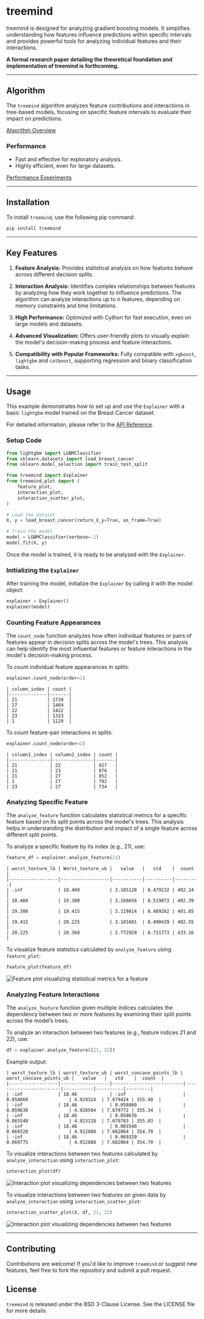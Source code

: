 # treemind 
treemind is designed for analyzing gradient boosting models. It simplifies understanding how features influence predictions within specific intervals and provides powerful tools for analyzing individual features and their interactions.

**A formal research paper detailing the theoretical foundation and implementation of treemind is forthcoming.**

---
## Algorithm

The `treemind` algorithm analyzes feature contributions and interactions in tree-based models, focusing on specific feature intervals to evaluate their impact on predictions.

[Algorithm Overview](https://treemind.readthedocs.io/en/latest/algorithm.html)

### Performance
- Fast and effective for exploratory analysis.
- Highly efficient, even for large datasets.

[Performance Experiments](https://treemind.readthedocs.io/en/latest/experiments/experiment_main.html)

---

## Installation
To install `treemind`, use the following pip command:

```bash
pip install treemind
```
---
## Key Features

1. **Feature Analysis:** Provides statistical analysis on how features behave across different decision splits.

2. **Interaction Analysis:**  Identifies complex relationships between features by analyzing how they work together to influence predictions. The algorithm can analyze interactions up to n features, depending on memory constraints and time limitations.

3. **High Performance:** Optimized with Cython for fast execution, even on large models and datasets.

4. **Advanced Visualization:** Offers user-friendly plots to visually explain the model's decision-making process and feature interactions. 

5. **Compatibility with Popular Frameworks:** Fully compatible with `xgboost`, `lightgbm` and `catboost`, supporting regression and binary classification tasks.
---

## Usage

This example demonstrates how to set up and use the `Explainer` with a basic `lightgbm` model trained on the Breast Cancer dataset. 

For detailed information, please refer to the [API Reference](https://treemind.readthedocs.io/en/latest/api_reference.html).

### Setup Code

```python
from lightgbm import LGBMClassifier
from sklearn.datasets import load_breast_cancer
from sklearn.model_selection import train_test_split

from treemind import Explainer
from treemind.plot import (
    feature_plot,
    interaction_plot,
    interaction_scatter_plot,
)

# Load the dataset
X, y = load_breast_cancer(return_X_y=True, as_frame=True)

# Train the model
model = LGBMClassifier(verbose=-1)
model.fit(X, y)
```

Once the model is trained, it is ready to be analyzed with the `Explainer`.

### Initializing the `Explainer`

After training the model, initialize the `Explainer` by calling it with the model object:

```python
explainer = Explainer()
explainer(model)
```

### Counting Feature Appearances

The `count_node` function analyzes how often individual features or pairs of features appear in decision splits across the model's trees. This analysis can help identify the most influential features or feature interactions in the model's decision-making process.

To count individual feature appearances in splits:

```python
explainer.count_node(order=1)
```

```none
| column_index | count |
|--------------|-------|
| 21           | 1739  |
| 27           | 1469  |
| 22           | 1422  |
| 23           | 1323  |
| 1            | 1129  |
```

To count feature-pair interactions in splits:

```python
explainer.count_node(order=2)
```

```none
| column1_index | column2_index | count |
|---------------|---------------|-------|
| 21            | 22            | 927   |
| 21            | 23            | 876   |
| 21            | 27            | 852   |
| 1             | 27            | 792   |
| 23            | 27            | 734   |
```

### Analyzing Specific Feature

The `analyze_feature` function calculates statistical metrics for a specific feature based on its split points across the model's trees. This analysis helps in understanding the distribution and impact of a single feature across different split points.

To analyze a specific feature by its index (e.g., 21), use:

```python
feature_df = explainer.analyze_feature(21)
```

```none
| worst_texture_lb | Worst_texture_ub |   value   |   std    |  count  |
|------------------|------------------|-----------|----------|---------|
| -inf             | 18.460           | 3.185128  | 8.479232 | 402.24  |
| 18.460           | 19.300           | 3.160656  | 8.519873 | 402.39  |
| 19.300           | 19.415           | 3.119814  | 8.489262 | 401.85  |
| 19.415           | 20.225           | 3.101601  | 8.490439 | 402.55  |
| 20.225           | 20.360           | 2.772929  | 8.711773 | 433.16  |
```

To visualize feature statistics calculated by `analyze_feature` using `feature_plot`:

```python
feature_plot(feature_df)
```

![Feature plot visualizing statistical metrics for a feature](/docs/source/_static/example/feature_plot.png)

### Analyzing Feature Interactions

The `analyze_feature` function given multiple indices calculates the dependency between two or more features by examining their split points across the model’s trees.

To analyze an interaction between two features (e.g., feature indices 21 and 22), use:

```python
df = explainer.analyze_feature([21, 22])
```

Example output:

```none
| worst_texture_lb | worst_texture_ub | worst_concave_points_lb | worst_concave_points_ub |   value   |   std    |  count  |
|------------------|------------------|--------------------------|------------------------|-----------|----------|---------|
| -inf             | 18.46            | -inf                     | 0.058860               | 4.929324  | 7.679424 | 355.40  |
| -inf             | 18.46            | 0.058860                 | 0.059630               | 4.928594  | 7.679772 | 355.34  |
| -inf             | 18.46            | 0.059630                 | 0.065540               | 4.923128  | 7.679783 | 355.03  |
| -inf             | 18.46            | 0.065540                 | 0.069320               | 4.912888  | 7.682064 | 354.70  |
| -inf             | 18.46            | 0.069320                 | 0.069775               | 4.912888  | 7.682064 | 354.70  |

```

To visualize interactions between two features calculated by `analyze_interaction` using `interaction_plot`:

```python
interaction_plot(df)
```

![Interaction plot visualizing dependencies between two features](/docs/source/_static/example/interaction_plot.png)

To visualize interactions between two features on given data by `analyze_interaction` using `interaction_scatter_plot`:

```python
interaction_scatter_plot(X, df, 21, 22)
```

![Interaction plot visualizing dependencies between two features](/docs/source/_static/example/interaction_scatter_plot.png)


---

## Contributing
Contributions are welcome! If you'd like to improve `treemind` or suggest new features, feel free to fork the repository and submit a pull request.

## License
`treemind` is released under the BSD 3-Clause License. See the LICENSE file for more details.

